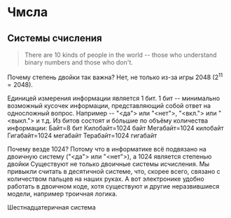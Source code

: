 # Чмсла

## Системы счисления

> There are 10 kinds of people in the world -- those who understand binary numbers and those who don't.

Почему степень двойки так важна? Нет, не только из-за игры 2048 ($2^{11}=2048$).

Единицей измерения информации является 1 бит. 1 бит -- минимально возможный кусочек информации, представляющий собой ответ на односложный вопрос. Например -- "<да"> или "<нет">, "<вкл."> или "<выкл."> и т.д.
Из битов состоят и бóльшие по объёму количества информации:
Байт=8 бит
Килобайт=1024 байт
Мегабайт=1024 килобайт
Гигабайт=1024 мегабайт
Терабайт=1024 гигабайт

Почему везде 1024? Потому что в информатике всё подвязано на двоичную систему ("<да"> или "<нет">), а 1024 является степенью двойки
Существуют не только двоичные системы исчисления. Мы привыкли считать в десятичной системе, что, скорее всего, связано с количеством пальцев на наших руках. А вот электронике удобно работать в двоичном коде, хотя существуют и другие неразвившиеся модели, например троичная логика.

Шестнадцатеричная система
